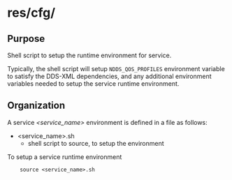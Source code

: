 # res/cfg/

## Purpose

Shell script to setup the runtime environment for service.

Typically, the shell script will setup `NDDS_QOS_PROFILES` environment 
variable to satisfy the DDS-XML dependencies, and any additional environment
variables needed to setup the service runtime environment.


## Organization

A service *<service_name>* environment is defined in a file as follows:

 - <service_name>.sh
   - shell script to source, to setup the environment

To setup a service runtime environment

        source <service_name>.sh



